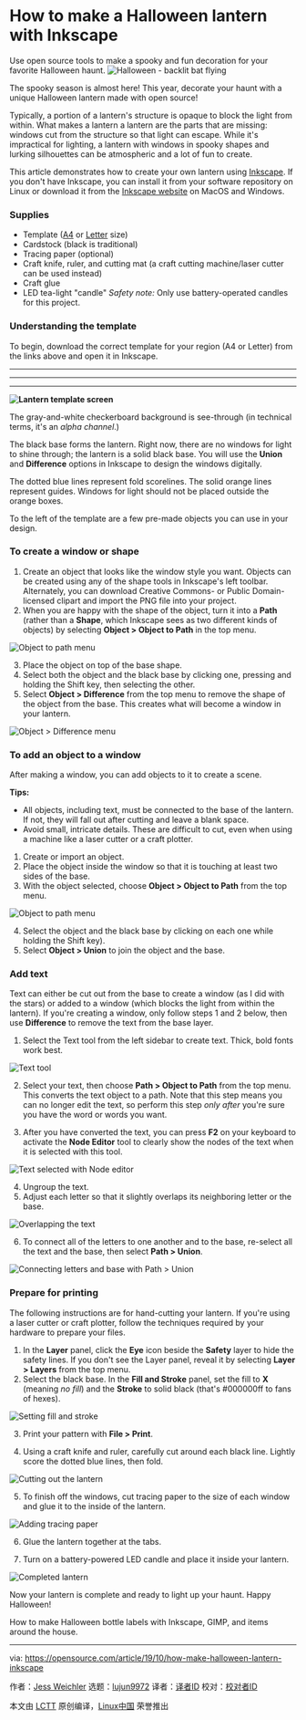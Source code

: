[#]: collector: (lujun9972)
[#]: translator: (robsean)
[#]: reviewer: ( )
[#]: publisher: ( )
[#]: url: ( )
[#]: subject: (How to make a Halloween lantern with Inkscape)
[#]: via: (https://opensource.com/article/19/10/how-make-halloween-lantern-inkscape)
[#]: author: (Jess Weichler https://opensource.com/users/cyanide-cupcake)

How to make a Halloween lantern with Inkscape
======
Use open source tools to make a spooky and fun decoration for your
favorite Halloween haunt.
![Halloween - backlit bat flying][1]

The spooky season is almost here! This year, decorate your haunt with a unique Halloween lantern made with open source!

Typically, a portion of a lantern's structure is opaque to block the light from within. What makes a lantern a lantern are the parts that are missing: windows cut from the structure so that light can escape. While it's impractical for lighting, a lantern with windows in spooky shapes and lurking silhouettes can be atmospheric and a lot of fun to create.

This article demonstrates how to create your own lantern using [Inkscape][2]. If you don't have Inkscape, you can install it from your software repository on Linux or download it from the [Inkscape website][3] on MacOS and Windows.

### Supplies

  * Template ([A4][4] or [Letter][5] size)
  * Cardstock (black is traditional)
  * Tracing paper (optional)
  * Craft knife, ruler, and cutting mat (a craft cutting machine/laser cutter can be used instead)
  * Craft glue
  * LED tea-light "candle"
_Safety note:_ Only use battery-operated candles for this project.



### Understanding the template

To begin, download the correct template for your region (A4 or Letter) from the links above and open it in Inkscape.

* * *

* * *

* * *

**![Lantern template screen][6]**

The gray-and-white checkerboard background is see-through (in technical terms, it's an _alpha channel_.)

The black base forms the lantern. Right now, there are no windows for light to shine through; the lantern is a solid black base. You will use the **Union** and **Difference** options in Inkscape to design the windows digitally.

The dotted blue lines represent fold scorelines. The solid orange lines represent guides. Windows for light should not be placed outside the orange boxes.

To the left of the template are a few pre-made objects you can use in your design.

### To create a window or shape

  1. Create an object that looks like the window style you want. Objects can be created using any of the shape tools in Inkscape's left toolbar. Alternately, you can download Creative Commons- or Public Domain-licensed clipart and import the PNG file into your project.
  2. When you are happy with the shape of the object, turn it into a **Path** (rather than a **Shape**, which Inkscape sees as two different kinds of objects) by selecting **Object &gt; Object to Path** in the top menu.



![Object to path menu][7]

  3. Place the object on top of the base shape.
  4. Select both the object and the black base by clicking one, pressing and holding the Shift key, then selecting the other.
  5. Select **Object &gt; Difference** from the top menu to remove the shape of the object from the base. This creates what will become a window in your lantern.



![Object > Difference menu][8]

### To add an object to a window

After making a window, you can add objects to it to create a scene.

**Tips:**

  * All objects, including text, must be connected to the base of the lantern. If not, they will fall out after cutting and leave a blank space.
  * Avoid small, intricate details. These are difficult to cut, even when using a machine like a laser cutter or a craft plotter.


  1. Create or import an object.
  2. Place the object inside the window so that it is touching at least two sides of the base.
  3. With the object selected, choose **Object &gt; Object to Path** from the top menu.



![Object to path menu][9]

  4. Select the object and the black base by clicking on each one while holding the Shift key).
  5. Select **Object &gt; Union** to join the object and the base.



### Add text

Text can either be cut out from the base to create a window (as I did with the stars) or added to a window (which blocks the light from within the lantern). If you're creating a window, only follow steps 1 and 2 below, then use **Difference** to remove the text from the base layer.

  1. Select the Text tool from the left sidebar to create text. Thick, bold fonts work best.

![Text tool][10]

  2. Select your text, then choose **Path &gt; Object to Path** from the top menu. This converts the text object to a path. Note that this step means you can no longer edit the text, so perform this step _only after_ you're sure you have the word or words you want.

  3. After you have converted the text, you can press **F2** on your keyboard to activate the **Node Editor** tool to clearly show the nodes of the text when it is selected with this tool.




![Text selected with Node editor][11]

  4. Ungroup the text.
  5. Adjust each letter so that it slightly overlaps its neighboring letter or the base.



![Overlapping the text][12]

  6. To connect all of the letters to one another and to the base, re-select all the text and the base, then select **Path &gt; Union**.

![Connecting letters and base with Path > Union][13]




### Prepare for printing

The following instructions are for hand-cutting your lantern. If you're using a laser cutter or craft plotter, follow the techniques required by your hardware to prepare your files.

  1. In the **Layer** panel, click the **Eye** icon beside the **Safety** layer to hide the safety lines. If you don't see the Layer panel, reveal it by selecting **Layer &gt; Layers** from the top menu.
  2. Select the black base. In the **Fill and Stroke** panel, set the fill to **X** (meaning _no fill_) and the **Stroke** to solid black (that's #000000ff to fans of hexes).



![Setting fill and stroke][14]

  3. Print your pattern with **File &gt; Print**.

  4. Using a craft knife and ruler, carefully cut around each black line. Lightly score the dotted blue lines, then fold.

![Cutting out the lantern][15]

  5. To finish off the windows, cut tracing paper to the size of each window and glue it to the inside of the lantern.

![Adding tracing paper][16]

  6. Glue the lantern together at the tabs.

  7. Turn on a battery-powered LED candle and place it inside your lantern.




![Completed lantern][17]

Now your lantern is complete and ready to light up your haunt. Happy Halloween!

How to make Halloween bottle labels with Inkscape, GIMP, and items around the house.

--------------------------------------------------------------------------------

via: https://opensource.com/article/19/10/how-make-halloween-lantern-inkscape

作者：[Jess Weichler][a]
选题：[lujun9972][b]
译者：[译者ID](https://github.com/译者ID)
校对：[校对者ID](https://github.com/校对者ID)

本文由 [LCTT](https://github.com/LCTT/TranslateProject) 原创编译，[Linux中国](https://linux.cn/) 荣誉推出

[a]: https://opensource.com/users/cyanide-cupcake
[b]: https://github.com/lujun9972
[1]: https://opensource.com/sites/default/files/styles/image-full-size/public/lead-images/halloween_bag_bat_diy.jpg?itok=24M0lX25 (Halloween - backlit bat flying)
[2]: https://opensource.com/article/18/1/inkscape-absolute-beginners
[3]: http://inkscape.org
[4]: https://www.dropbox.com/s/75qzjilg5ak2oj1/papercraft_lantern_A4_template.svg?dl=0
[5]: https://www.dropbox.com/s/8fswdge49jwx91n/papercraft_lantern_letter_template%20.svg?dl=0
[6]: https://opensource.com/sites/default/files/uploads/lanterntemplate_screen.png (Lantern template screen)
[7]: https://opensource.com/sites/default/files/uploads/lantern1.png (Object to path menu)
[8]: https://opensource.com/sites/default/files/uploads/lantern2.png (Object > Difference menu)
[9]: https://opensource.com/sites/default/files/uploads/lantern3.png (Object to path menu)
[10]: https://opensource.com/sites/default/files/uploads/lantern4.png (Text tool)
[11]: https://opensource.com/sites/default/files/uploads/lantern5.png (Text selected with Node editor)
[12]: https://opensource.com/sites/default/files/uploads/lantern6.png (Overlapping the text)
[13]: https://opensource.com/sites/default/files/uploads/lantern7.png (Connecting letters and base with Path > Union)
[14]: https://opensource.com/sites/default/files/uploads/lantern8.png (Setting fill and stroke)
[15]: https://opensource.com/sites/default/files/uploads/lantern9.jpg (Cutting out the lantern)
[16]: https://opensource.com/sites/default/files/uploads/lantern10.jpg (Adding tracing paper)
[17]: https://opensource.com/sites/default/files/uploads/lantern11.jpg (Completed lantern)
